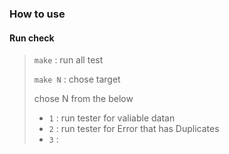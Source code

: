 ### How to use

#### Run check
> ```make``` : run all test
>
> ```make N``` : chose target
>
> chose N from the below
> * ```1``` : run tester for valiable datan
> * ```2``` : run tester for Error that has Duplicates
> * ```3``` :
>
